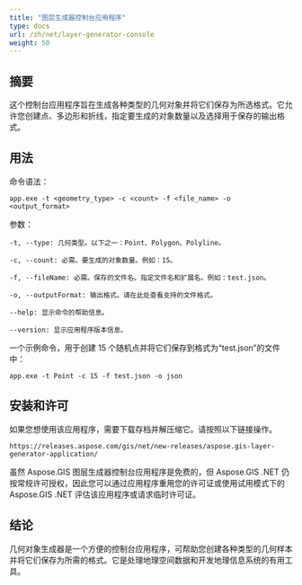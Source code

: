 ```yaml
---
title: "图层生成器控制台应用程序"
type: docs
url: /zh/net/layer-generator-console
weight: 50
---
```


## 摘要

这个控制台应用程序旨在生成各种类型的几何对象并将它们保存为所选格式。它允许您创建点、多边形和折线，指定要生成的对象数量以及选择用于保存的输出格式。

## 用法

命令语法：

```
app.exe -t <geometry_type> -c <count> -f <file_name> -o <output_format>
```

参数：

```
-t, --type: 几何类型。以下之一：Point、Polygon、Polyline。

-c, --count: 必需。要生成的对象数量。例如：15。

-f, --fileName: 必需。保存的文件名。指定文件名和扩展名。例如：test.json。

-o, --outputFormat: 输出格式。请在此处查看支持的文件格式。

--help: 显示命令的帮助信息。

--version: 显示应用程序版本信息。
```

一个示例命令，用于创建 15 个随机点并将它们保存到格式为“test.json”的文件中：

```
app.exe -t Point -c 15 -f test.json -o json
```

## 安装和许可

如果您想使用该应用程序，需要下载存档并解压缩它。请按照以下链接操作。

```
https://releases.aspose.com/gis/net/new-releases/aspose.gis-layer-generator-application/
```

虽然 Aspose.GIS 图层生成器控制台应用程序是免费的，但 Aspose.GIS .NET 仍按常规许可授权，因此您可以通过应用程序重用您的许可证或使用试用模式下的 Aspose.GIS .NET 评估该应用程序或请求临时许可证。

## 结论

几何对象生成器是一个方便的控制台应用程序，可帮助您创建各种类型的几何样本并将它们保存为所需的格式。它是处理地理空间数据和开发地理信息系统的有用工具。
